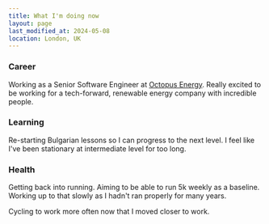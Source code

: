 ```yaml
---
title: What I'm doing now
layout: page
last_modified_at: 2024-05-08
location: London, UK
---
```


### Career

Working as a Senior Software Engineer at [Octopus
Energy](https://octopus.energy). Really excited to be working for a
tech-forward, renewable energy company with incredible people.

### Learning

Re-starting Bulgarian lessons so I can progress to the next level. I feel like
I've been stationary at intermediate level for too long.

### Health

Getting back into running. Aiming to be able to run 5k weekly as a baseline.
Working up to that slowly as I hadn't ran properly for many years.

Cycling to work more often now that I moved closer to work.
